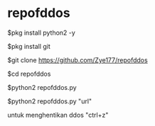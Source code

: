 # repofddos

$pkg install python2 -y

$pkg install git

$git clone https://github.com/Zye177/repofddos

$cd repofddos

$python2 repofddos.py

$python2 repofddos.py "url"

untuk menghentikan ddos "ctrl+z"
